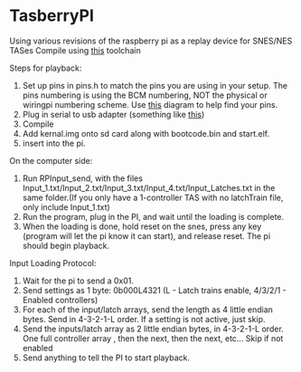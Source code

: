 # TasberryPI
Using various revisions of the raspberry pi as a replay device for SNES/NES TASes
Compile using [this](https://developer.arm.com/tools-and-software/open-source-software/developer-tools/gnu-toolchain/gnu-rm/downloads) toolchain

Steps for playback:
1. Set up pins in pins.h to match the pins you are using in your setup. The pins numbering is using the BCM numbering, NOT the physical or wiringpi numbering scheme. Use [this](https://pinout.xyz/#) diagram to help find your pins.
2. Plug in serial to usb adapter (something like [this](https://www.amazon.com/Converter-Terminated-Galileo-BeagleBone-Minnowboard/dp/B06ZYPLFNB))
  3. Compile 
  4. Add kernal.img onto sd card along with bootcode.bin and start.elf.
  5. insert into the pi.
  
On the computer side:
  1. Run RPInput_send, with the files Input_1.txt/Input_2.txt/Input_3.txt/Input_4.txt/Input_Latches.txt in the same folder.(If you only have a 1-controller TAS with no latchTrain    file, only include Input_1.txt)
  2. Run the program, plug in the PI, and wait until the loading is complete.
  3. When the loading is done, hold reset on the snes, press any key (program will let the pi know it can start), and release reset. The pi should begin playback.


Input Loading Protocol:
  1. Wait for the pi to send a 0x01. 
  2. Send settings as 1 byte: 0b000L4321 (L - Latch trains enable, 4/3/2/1 - Enabled controllers)
  3. For each of the input/latch arrays, send the length as 4 little endian bytes. Send in 4-3-2-1-L order. If a setting is not active, just skip.
  4. Send the inputs/latch array as 2 little endian bytes, in 4-3-2-1-L order. One full controller array , then the next, then the next, etc... Skip if not enabled
  5. Send anything to tell the PI to start playback.
